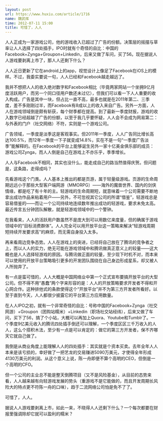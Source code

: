 ```yaml
---
layout: post
url: https://www.huxiu.com/article/1716
name: 魏武挥
time: 2012-07-11 15:00
title: 可惜了，人人
---
```

人人正成为一家游戏公司，他的游戏收入已超过了广告的份额。决策层的摇摆与草率让人人选择了四处插手，IPO时就有个奇怪的自比：中国的Facebook+Zynga+Groupon+Linkedin，后来又做了车问，买了56。现在据说人人游戏要剥离上市了，那人人还剩下什么？

人人近日更新了它在android上的app，视觉设计上像足了Facebook在iOS上的模样。不过，我委实要说一句，人人已经和Facebook越走越远了。

我并不想把人人的收入绝对数字和Facebook相比（毕竟两家网站一个坐拥9亿月度活跃用户，而另一个同口径用户数还未过亿），但我们可以看一下人人重要的收入构成。广告是其中一块，但占比一直不高，最多也就是在2011年第二、三季度，差不多刚刚过半，而Facebook有8成以上的收入来自广告。另外一方面，人人在游戏领域倒是颇有斩获，每个财季都在提高。到了最新一季度财报，游戏的收入数字已经超越了广告的份额，以至于我几乎要怀疑，人人会不会成为网易第二：与外表的门户（社交网络）不符，实则是一个游戏公司。

广告领域，一季度是淡季这是客观事实。但2011年一季度，人人广告同比增长高达100.5%，而12年一季度一下子就变成14.8%，实在不是一句“一季度广告淡季”能解释的。在Facebook的平台上能够诞生另外一家十亿美金俱乐部的成员：游戏公司Zynga，而人人倒是自己在游戏上不亦乐乎，季季增长。

人人与Facebook不相同，其实也没什么，能走成自己的路当然值得庆贺。但问题是，这条路，走得成吗？

先看游戏这个门类。人人基本上推出的都是页游，属于轻量级游戏。页游的生命周期远远小于那些大型客户端网游（MMORPG）——海外的魔兽世界、国内的剑侠情缘，都是吃了有十年的主。轻游戏的生命周期短，就意味着一个公司需要不断地拿出成功作品来粘着用户——另外，不可忽视其它公司的所谓“借鉴”，轻游戏总是容易借鉴的——而让一个公司持续地连续数年推出成功的轻游戏，要求未免太高。最近传言五分钟团队解散，就是轻游戏领域中的一个警钟。

在我看来，人人的活跃用户数虽然不是庞大到可以用数亿来度量，但的确属于游戏领域中的“目标消费群体”。人人完全可以用开放平台这一策略来解决“轻游戏周期短持续开发要求高”的麻烦，而无需自身投入太多。

再来看周边竞争态势。人人在游戏上的突进，已经将自己放在了腾讯的竞争者之上，而以人人的实力，绝无可能在游戏领域中和腾讯做真正意义上的较量——这大概也是人人选择轻游戏的原因。与腾讯做正面的较量，至少现下时机不对，而本来可以使用的开放平台策略吸引更多的开发团队围绕在自己身边形成星系，却又被人人所抛弃了。

有一点是蛮可惜的，人人大概是中国网络业中第一个正式宣布要搞开放平台的大型公司。但不得不用“愚蠢”两个字来形容的是：人人的开放策略要求开发者不得和开心网合作。这种排他式的条款使得这个“开放平台”并不为第三方开发者所看好。以至于直到今天，人人都很少披露它的平台第三方应用数量。

在人人IPO之初，就有一个非常奇怪的自比：号称中国的Facebook+Zynga（社交网游）+Groupon（团购站糯米）+Linkedin（职场社交站经纬），后来又做了车问，买下了56，搞了个小站，大概可以再加上Quora、Youtube和Tumblr了。一个季度9亿美元收入的腾讯四处插手倒还可以理解，一个季度区区三千万收入的人人，这么个搭积木法，至少有一点是可以肯定的：做它的第三方开发者，保不齐哪天它就自己做了。

我倒是从商业角度上能理解人人的四处插手：其实就是个资本买卖。去年全年人人本来是该亏损的，幸好做了一把艺龙的交易赚进5090万美元，才使得全年形成4130万美元的利润。从这个意义上说，陈一舟即便不算个高明的CEO，但倒是一个高明的CFO。

但一个公司的主业总不能是整天倒腾项目（又不是风险基金），从目前的态势来看，人人越来越有向轻游戏发展的势头（重游戏不是它能做的，而且开发周期长风险大的特点更不符陈一舟的口味），趋于二流网络公司怕是免不了了。

可惜了，人人。

据说人人游戏要剥离上市，如此一来，不晓得人人还剩下什么？一个每次都要在财报里强调除却它就可以盈利的糯米？

